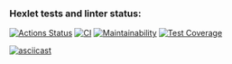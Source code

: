 ### Hexlet tests and linter status:
[![Actions Status](https://github.com/LHTHC/frontend-project-lvl2/workflows/hexlet-check/badge.svg)](https://github.com/LHTHC/frontend-project-lvl2/actions)
[![CI](https://github.com/LHTHC/frontend-project-lvl2/actions/workflows/main.yml/badge.svg)](https://github.com/LHTHC/frontend-project-lvl2/actions/workflows/main.yml)
[![Maintainability](https://api.codeclimate.com/v1/badges/b43dba4afbd8b875e383/maintainability)](https://codeclimate.com/github/LHTHC/frontend-project-lvl2/maintainability)
[![Test Coverage](https://api.codeclimate.com/v1/badges/b43dba4afbd8b875e383/test_coverage)](https://codeclimate.com/github/LHTHC/frontend-project-lvl2/test_coverage)

[![asciicast](https://asciinema.org/a/NwFByTDxw02mymJ0mhqYyJGI5.svg)](https://asciinema.org/a/NwFByTDxw02mymJ0mhqYyJGI5)
